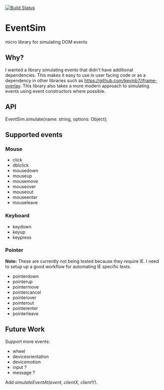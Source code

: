 [![Build Status](https://travis-ci.org/kevinb7/eventsim.svg?branch=master)](https://travis-ci.org/kevinb7/eventsim)

# EventSim #

micro library for simulating DOM events

## Why? ##

I wanted a library simulating events that didn't have additional dependencies.
This makes it easy to use in user facing code or as a dependency in other libraries
such as <https://github.com/kevinb7/iframe-overlay>.  This library also takes a
more modern approach to simulating events using event constructors where possible.

## API ##

EventSim.simulate(name: string, options: Object);

## Supported events ##

### Mouse ###
- click
- dblclick
- mousedown
- mouseup
- mousemove
- mouseover
- mouseout
- mouseenter
- mouseleave

### Keyboard ###
- keydown
- keyup
- keypress

### Pointer ###
**Note:** These are currently not being tested because they require IE.
I need to setup up a good workflow for automating IE specific tests.

- pointerdown
- pointerup
- pointermove
- pointercancel
- pointerover
- pointerout
- pointerenter
- pointerleave

## Future Work ##
Support more events:

- wheel
- deviceorientation
- devicemotion
- input ?
- message ?

Add *simulateEventAt(event, clientX, clientY)*.